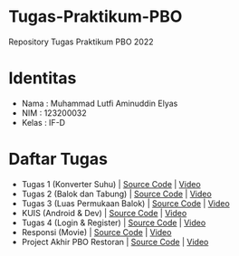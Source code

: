# Tugas-Praktikum-PBO
Repository Tugas Praktikum PBO 2022

# Identitas
- Nama : Muhammad Lutfi Aminuddin Elyas
- NIM : 123200032
- Kelas : IF-D

# Daftar Tugas
- Tugas 1 (Konverter Suhu) | [Source Code](https://github.com/lutfielyas/Tugas-Praktikum-PBO/tree/Tugas-1) | [Video](https://youtu.be/aJ_-iHVQ5xw)
- Tugas 2 (Balok dan Tabung) | [Source Code](https://github.com/lutfielyas/Tugas-Praktikum-PBO/tree/Tugas-2) | [Video](https://youtu.be/-MHeexDqk-I)
- Tugas 3 (Luas Permukaan Balok) | [Source Code](https://github.com/lutfielyas/Tugas-Praktikum-PBO/tree/Tugas-3) | [Video](https://youtu.be/5-rjgnwUoKs)
- KUIS (Android & Dev) | [Source Code](https://github.com/lutfielyas/Tugas-Praktikum-PBO/tree/KUIS) | [Video](https://youtu.be/_Q5vs-AZHtE)
- Tugas 4 (Login & Register) | [Source Code](https://github.com/lutfielyas/Tugas-Praktikum-PBO/tree/Tugas-4) | [Video](https://youtu.be/TOpWbxSa5kE)
- Responsi (Movie) | [Source Code](https://github.com/lutfielyas/Tugas-Praktikum-PBO/tree/Responsi) | [Video](https://youtu.be/TOpWbxSa5kE)
- Project Akhir PBO Restoran | [Source Code](https://github.com/lutfielyas/Tugas-Praktikum-PBO/tree/Project-PBO-Restoran) | [Video](https://youtu.be/XSikTVqOxjo)
